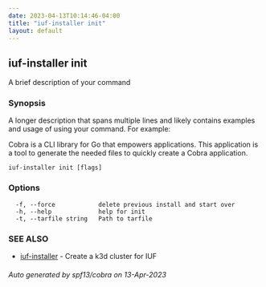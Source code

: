```yaml
---
date: 2023-04-13T10:14:46-04:00
title: "iuf-installer init"
layout: default
---
```

## iuf-installer init

A brief description of your command

### Synopsis

A longer description that spans multiple lines and likely contains examples
and usage of using your command. For example:

Cobra is a CLI library for Go that empowers applications.
This application is a tool to generate the needed files
to quickly create a Cobra application.

```
iuf-installer init [flags]
```

### Options

```
  -f, --force            delete previous install and start over
  -h, --help             help for init
  -t, --tarfile string   Path to tarfile
```

### SEE ALSO

* [iuf-installer](/commands/iuf-installer/)	 - Create a k3d cluster for IUF

###### Auto generated by spf13/cobra on 13-Apr-2023
